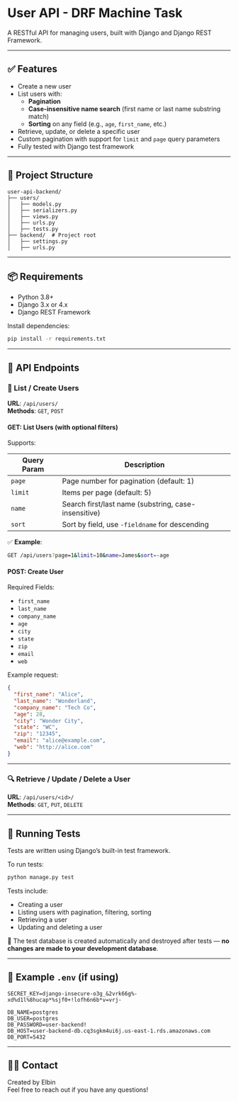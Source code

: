 # User API - DRF Machine Task

A RESTful API for managing users, built with Django and Django REST Framework.

---

## ✅ Features

- Create a new user
- List users with:
  - **Pagination**
  - **Case-insensitive name search** (first name or last name substring match)
  - **Sorting** on any field (e.g., `age`, `first_name`, etc.)
- Retrieve, update, or delete a specific user
- Custom pagination with support for `limit` and `page` query parameters
- Fully tested with Django test framework

---

## 📁 Project Structure

```
user-api-backend/
├── users/
│   ├── models.py
│   ├── serializers.py
│   ├── views.py
│   ├── urls.py
│   ├── tests.py
├── backend/  # Project root
│   ├── settings.py
│   ├── urls.py
```

---

## 📦 Requirements

- Python 3.8+
- Django 3.x or 4.x
- Django REST Framework

Install dependencies:

```bash
pip install -r requirements.txt
```

---

## 🔗 API Endpoints

### 📄 List / Create Users

**URL**: `/api/users/`  
**Methods**: `GET`, `POST`

#### GET: List Users (with optional filters)

Supports:

| Query Param | Description                                          |
|-------------|------------------------------------------------------|
| `page`      | Page number for pagination (default: 1)              |
| `limit`     | Items per page (default: 5)                          |
| `name`      | Search first/last name (substring, case-insensitive) |
| `sort`      | Sort by field, use `-fieldname` for descending       |

✅ **Example**:
```bash
GET /api/users?page=1&limit=10&name=James&sort=-age
```

#### POST: Create User

Required Fields:

- `first_name`
- `last_name`
- `company_name`
- `age`
- `city`
- `state`
- `zip`
- `email`
- `web`

Example request:

```json
{
  "first_name": "Alice",
  "last_name": "Wonderland",
  "company_name": "Tech Co",
  "age": 28,
  "city": "Wonder City",
  "state": "WC",
  "zip": "12345",
  "email": "alice@example.com",
  "web": "http://alice.com"
}
```

---

### 🔍 Retrieve / Update / Delete a User

**URL**: `/api/users/<id>/`  
**Methods**: `GET`, `PUT`, `DELETE`

---

## 🧪 Running Tests

Tests are written using Django’s built-in test framework.

To run tests:

```bash
python manage.py test
```

Tests include:

- Creating a user
- Listing users with pagination, filtering, sorting
- Retrieving a user
- Updating and deleting a user

🔐 The test database is created automatically and destroyed after tests — **no changes are made to your development database**.

---

## 📌 Example `.env` (if using)

```env
SECRET_KEY=django-insecure-o3g_&2vrk66g%-xd%d1l%8hucap*%sjf0+!lofh6n6b*v=vrj-

DB_NAME=postgres
DB_USER=postgres
DB_PASSWORD=user-backend!
DB_HOST=user-backend-db.cq3sgkm4ui6j.us-east-1.rds.amazonaws.com
DB_PORT=5432
```

---

## 🙋‍♂️ Contact

Created by Elbin  
Feel free to reach out if you have any questions!